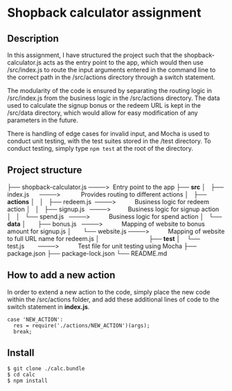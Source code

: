 # Shopback calculator assignment

## Description

In this assignment, I have structured the project such that the shopback-calculator.js acts as the entry point to the app, which would then use /src/index.js to route the input arguments entered in the command line to the correct path in the /src/actions directory through a switch statement.

The modularity of the code is ensured by separating the routing logic in /src/index.js from the business logic in the /src/actions directory. The data used to calculate the signup bonus or the redeem URL is kept in the /src/data directory, which would allow for easy modification of any parameters in the future.

There is handling of edge cases for invalid input, and Mocha is used to conduct unit testing, with the test suites stored in the /test directory. To conduct testing, simply type `npm test` at the root of the directory.

## Project structure

├── shopback-calculator.js ────>  Entry point to the app
├── **src**
│   ├── index.js      ────>            Provides routing to different actions
│   ├── **actions**
│   │   ├── redeem.js  ────>           Business logic for redeem action
│   │   ├── signup.js   ────>          Business logic for signup action
│   │   └── spend.js   ────>           Business logic for spend action
│   └── **data**
│       ├── bonus.js   ────>           Mapping of website to bonus amount for signup.js
│       └── website.js ────>           Mapping of website to full URL name for redeem.js
│                            
├── **test**
│    └── test.js        ────>           Test file for unit testing using Mocha
├── package.json
├── package-lock.json
└── README.md

## How to add a new action

In order to extend a new action to the code, simply place the new code within the /src/actions folder, and add these additional lines of code to the switch statement in **index.js**.

```
case 'NEW_ACTION':
  res = require('./actions/NEW_ACTION')(args);
  break;
```

## Install

```
$ git clone ./calc.bundle
$ cd calc
$ npm install
```
